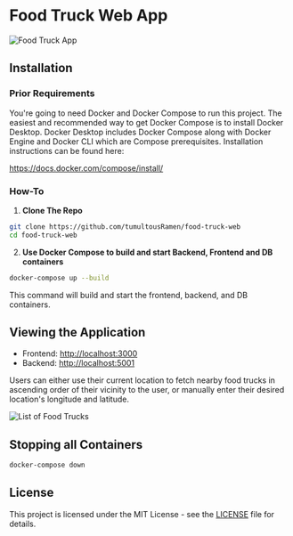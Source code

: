 # Food Truck Web App

![Food Truck App](./images/map)

## Installation

### Prior Requirements
You're going to need Docker and Docker Compose to run this project. The easiest and recommended way to get Docker Compose is to install Docker Desktop. Docker Desktop includes Docker Compose along with Docker Engine and Docker CLI which are Compose prerequisites.
Installation instructions can be found here:

https://docs.docker.com/compose/install/

### How-To

1. **Clone The Repo**

```bash
git clone https://github.com/tumultousRamen/food-truck-web
cd food-truck-web
```

2. **Use Docker Compose to build and start Backend, Frontend and DB containers**

```bash
docker-compose up --build
```

This command will build and start the frontend, backend, and DB containers.

## Viewing the Application

- Frontend: <http://localhost:3000>
- Backend: <http://localhost:5001>

Users can either use their current location to fetch nearby food trucks in ascending order of their vicinity to the user, or manually enter their desired location's longitude and latitude. 

![List of Food Trucks](./food_truck_list)

## Stopping all Containers 

```bash
docker-compose down
```

## License

This project is licensed under the MIT License - see the [LICENSE](./LICENSE) file for details.
